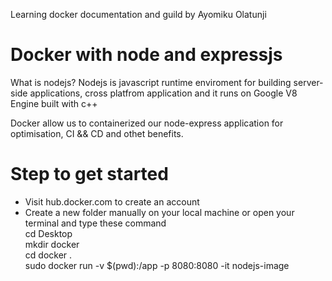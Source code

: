 Learning docker documentation and guild by Ayomiku Olatunji 
<!-- Docker is a  -->
<div>
     <h1>Docker with node and expressjs</h1>
     <p>What is nodejs? Nodejs is javascript runtime enviroment for building server-side applications, cross platfrom application and it runs on Google V8 Engine built with c++</p>
     <p>Docker allow us to containerized our node-express application for optimisation, CI && CD and othet benefits.</p>
</div>
<div>
      <h1>Step to get started</h1>
      <ul>
       <li>Visit hub.docker.com to create an account</li>
        <li>Create a new folder manually on your local machine or open your terminal and type these  command <br/> <span style="color:'blue'">cd Desktop </span> <br/> <span style="color:'blue'">mkdir docker</span> <br/> <span style="color:'blue'">cd docker . </span> </li>
        sudo docker run -v $(pwd):/app -p 8080:8080 -it   nodejs-image
      </ul>
</div>